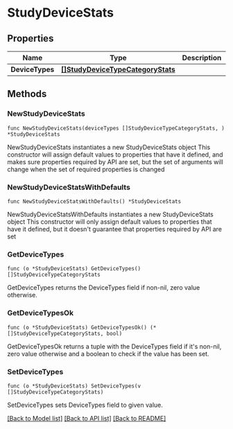 # StudyDeviceStats

## Properties

Name | Type | Description | Notes
------------ | ------------- | ------------- | -------------
**DeviceTypes** | [**[]StudyDeviceTypeCategoryStats**](StudyDeviceTypeCategoryStats.md) |  | 

## Methods

### NewStudyDeviceStats

`func NewStudyDeviceStats(deviceTypes []StudyDeviceTypeCategoryStats, ) *StudyDeviceStats`

NewStudyDeviceStats instantiates a new StudyDeviceStats object
This constructor will assign default values to properties that have it defined,
and makes sure properties required by API are set, but the set of arguments
will change when the set of required properties is changed

### NewStudyDeviceStatsWithDefaults

`func NewStudyDeviceStatsWithDefaults() *StudyDeviceStats`

NewStudyDeviceStatsWithDefaults instantiates a new StudyDeviceStats object
This constructor will only assign default values to properties that have it defined,
but it doesn't guarantee that properties required by API are set

### GetDeviceTypes

`func (o *StudyDeviceStats) GetDeviceTypes() []StudyDeviceTypeCategoryStats`

GetDeviceTypes returns the DeviceTypes field if non-nil, zero value otherwise.

### GetDeviceTypesOk

`func (o *StudyDeviceStats) GetDeviceTypesOk() (*[]StudyDeviceTypeCategoryStats, bool)`

GetDeviceTypesOk returns a tuple with the DeviceTypes field if it's non-nil, zero value otherwise
and a boolean to check if the value has been set.

### SetDeviceTypes

`func (o *StudyDeviceStats) SetDeviceTypes(v []StudyDeviceTypeCategoryStats)`

SetDeviceTypes sets DeviceTypes field to given value.



[[Back to Model list]](../README.md#documentation-for-models) [[Back to API list]](../README.md#documentation-for-api-endpoints) [[Back to README]](../README.md)


